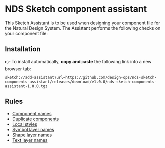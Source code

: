 # NDS Sketch component assistant

This Sketch Assistant is to be used when designing your component file for the Natural Design System. The Assistant performs the following checks on your component file:

## Installation

👉 To install automatically, **copy and paste** the following link into a new browser tab:

`sketch://add-assistant?url=https://github.com/design-ops/nds-sketch-components-assistant/releases/download/v1.0.0/nds-sketch-components-assistant-1.0.0.tgz`

## Rules

* [Component names](./src/rules/component-names)
* [Duplicate components](./src/rules/duplicate-components)
* [Local styles](./src/rules/local-styles)
* [Symbol layer names](./src/rules/symbol-layer-names)
* [Shape layer names](./src/rules/shape-layer-names)
* [Text layer names](./src/rules/text-layer-names)
